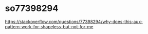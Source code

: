 # so77398294

https://stackoverflow.com/questions/77398294/why-does-this-aux-pattern-work-for-shapeless-but-not-for-me
